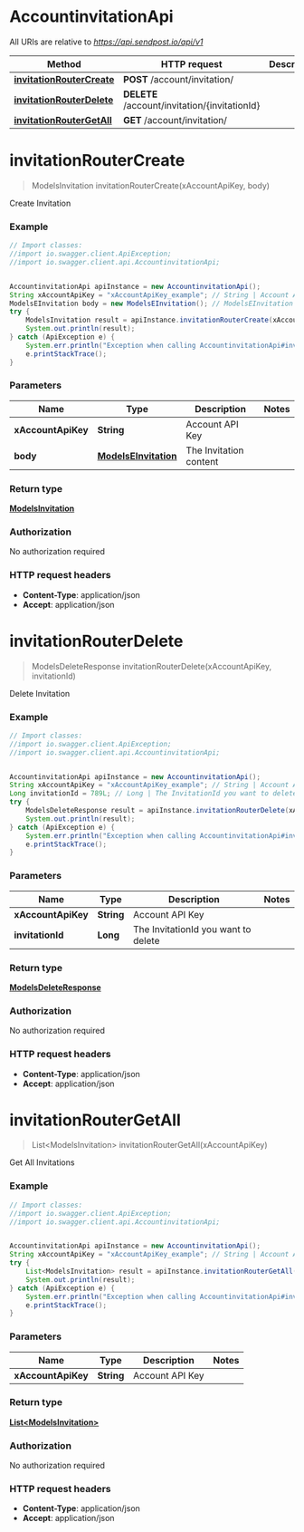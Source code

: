 # AccountinvitationApi

All URIs are relative to *https://api.sendpost.io/api/v1*

Method | HTTP request | Description
------------- | ------------- | -------------
[**invitationRouterCreate**](AccountinvitationApi.md#invitationRouterCreate) | **POST** /account/invitation/ | 
[**invitationRouterDelete**](AccountinvitationApi.md#invitationRouterDelete) | **DELETE** /account/invitation/{invitationId} | 
[**invitationRouterGetAll**](AccountinvitationApi.md#invitationRouterGetAll) | **GET** /account/invitation/ | 


<a name="invitationRouterCreate"></a>
# **invitationRouterCreate**
> ModelsInvitation invitationRouterCreate(xAccountApiKey, body)



Create Invitation

### Example
```java
// Import classes:
//import io.swagger.client.ApiException;
//import io.swagger.client.api.AccountinvitationApi;


AccountinvitationApi apiInstance = new AccountinvitationApi();
String xAccountApiKey = "xAccountApiKey_example"; // String | Account API Key
ModelsEInvitation body = new ModelsEInvitation(); // ModelsEInvitation | The Invitation content
try {
    ModelsInvitation result = apiInstance.invitationRouterCreate(xAccountApiKey, body);
    System.out.println(result);
} catch (ApiException e) {
    System.err.println("Exception when calling AccountinvitationApi#invitationRouterCreate");
    e.printStackTrace();
}
```

### Parameters

Name | Type | Description  | Notes
------------- | ------------- | ------------- | -------------
 **xAccountApiKey** | **String**| Account API Key |
 **body** | [**ModelsEInvitation**](ModelsEInvitation.md)| The Invitation content |

### Return type

[**ModelsInvitation**](ModelsInvitation.md)

### Authorization

No authorization required

### HTTP request headers

 - **Content-Type**: application/json
 - **Accept**: application/json

<a name="invitationRouterDelete"></a>
# **invitationRouterDelete**
> ModelsDeleteResponse invitationRouterDelete(xAccountApiKey, invitationId)



Delete Invitation

### Example
```java
// Import classes:
//import io.swagger.client.ApiException;
//import io.swagger.client.api.AccountinvitationApi;


AccountinvitationApi apiInstance = new AccountinvitationApi();
String xAccountApiKey = "xAccountApiKey_example"; // String | Account API Key
Long invitationId = 789L; // Long | The InvitationId you want to delete
try {
    ModelsDeleteResponse result = apiInstance.invitationRouterDelete(xAccountApiKey, invitationId);
    System.out.println(result);
} catch (ApiException e) {
    System.err.println("Exception when calling AccountinvitationApi#invitationRouterDelete");
    e.printStackTrace();
}
```

### Parameters

Name | Type | Description  | Notes
------------- | ------------- | ------------- | -------------
 **xAccountApiKey** | **String**| Account API Key |
 **invitationId** | **Long**| The InvitationId you want to delete |

### Return type

[**ModelsDeleteResponse**](ModelsDeleteResponse.md)

### Authorization

No authorization required

### HTTP request headers

 - **Content-Type**: application/json
 - **Accept**: application/json

<a name="invitationRouterGetAll"></a>
# **invitationRouterGetAll**
> List&lt;ModelsInvitation&gt; invitationRouterGetAll(xAccountApiKey)



Get All Invitations

### Example
```java
// Import classes:
//import io.swagger.client.ApiException;
//import io.swagger.client.api.AccountinvitationApi;


AccountinvitationApi apiInstance = new AccountinvitationApi();
String xAccountApiKey = "xAccountApiKey_example"; // String | Account API Key
try {
    List<ModelsInvitation> result = apiInstance.invitationRouterGetAll(xAccountApiKey);
    System.out.println(result);
} catch (ApiException e) {
    System.err.println("Exception when calling AccountinvitationApi#invitationRouterGetAll");
    e.printStackTrace();
}
```

### Parameters

Name | Type | Description  | Notes
------------- | ------------- | ------------- | -------------
 **xAccountApiKey** | **String**| Account API Key |

### Return type

[**List&lt;ModelsInvitation&gt;**](ModelsInvitation.md)

### Authorization

No authorization required

### HTTP request headers

 - **Content-Type**: application/json
 - **Accept**: application/json

